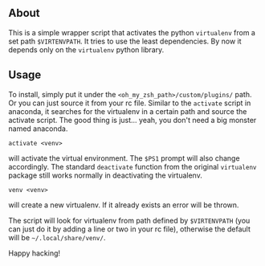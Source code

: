 ## About

This is a simple wrapper script that activates the python `virtualenv` from a set path `$VIRTENVPATH`.
It tries to use the least dependencies. By now it depends only on the `virtualenv` python library.

## Usage

To install, simply put it under the `<oh_my_zsh_path>/custom/plugins/` path.
Or you can just source it from your rc file.
Similar to the `activate` script in anaconda, it searches for the virtualenv in a certain path and source the activate script. The good thing is just... yeah, you don't need a big monster named anaconda.
    
```shell
activate <venv>
```
will activate the virtual environment. The `$PS1` prompt will also change accordingly.
The standard `deactivate` function from the original `virtualenv` package still works normally in deactivating the virtualenv.
    
```shell
venv <venv>
```
will create a new virtualenv. If it already exists an error will be thrown.

The script will look for virtualenv from path defined by `$VIRTENVPATH` (you can just do it by adding a line or two in your rc file), otherwise the default will be `~/.local/share/venv/`.

Happy hacking!
